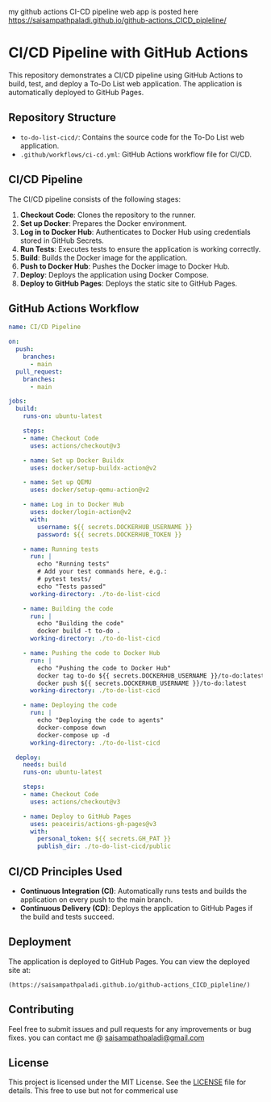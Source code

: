 my github actions CI-CD pipeline web app is posted here https://saisampathpaladi.github.io/github-actions_CICD_pipleline/ 
# CI/CD Pipeline with GitHub Actions

This repository demonstrates a CI/CD pipeline using GitHub Actions to build, test, and deploy a To-Do List web application. The application is automatically deployed to GitHub Pages.

## Repository Structure

- `to-do-list-cicd/`: Contains the source code for the To-Do List web application.
- `.github/workflows/ci-cd.yml`: GitHub Actions workflow file for CI/CD.

## CI/CD Pipeline

The CI/CD pipeline consists of the following stages:

1. **Checkout Code**: Clones the repository to the runner.
2. **Set up Docker**: Prepares the Docker environment.
3. **Log in to Docker Hub**: Authenticates to Docker Hub using credentials stored in GitHub Secrets.
4. **Run Tests**: Executes tests to ensure the application is working correctly.
5. **Build**: Builds the Docker image for the application.
6. **Push to Docker Hub**: Pushes the Docker image to Docker Hub.
7. **Deploy**: Deploys the application using Docker Compose.
8. **Deploy to GitHub Pages**: Deploys the static site to GitHub Pages.

## GitHub Actions Workflow

```yaml
name: CI/CD Pipeline

on:
  push:
    branches:
      - main
  pull_request:
    branches:
      - main

jobs:
  build:
    runs-on: ubuntu-latest

    steps:
    - name: Checkout Code
      uses: actions/checkout@v3

    - name: Set up Docker Buildx
      uses: docker/setup-buildx-action@v2

    - name: Set up QEMU
      uses: docker/setup-qemu-action@v2

    - name: Log in to Docker Hub
      uses: docker/login-action@v2
      with:
        username: ${{ secrets.DOCKERHUB_USERNAME }}
        password: ${{ secrets.DOCKERHUB_TOKEN }}

    - name: Running tests
      run: |
        echo "Running tests"
        # Add your test commands here, e.g.:
        # pytest tests/
        echo "Tests passed"
      working-directory: ./to-do-list-cicd

    - name: Building the code
      run: |
        echo "Building the code"
        docker build -t to-do .
      working-directory: ./to-do-list-cicd

    - name: Pushing the code to Docker Hub
      run: |
        echo "Pushing the code to Docker Hub"
        docker tag to-do ${{ secrets.DOCKERHUB_USERNAME }}/to-do:latest
        docker push ${{ secrets.DOCKERHUB_USERNAME }}/to-do:latest
      working-directory: ./to-do-list-cicd

    - name: Deploying the code
      run: |
        echo "Deploying the code to agents"
        docker-compose down
        docker-compose up -d
      working-directory: ./to-do-list-cicd

  deploy:
    needs: build
    runs-on: ubuntu-latest

    steps:
    - name: Checkout Code
      uses: actions/checkout@v3

    - name: Deploy to GitHub Pages
      uses: peaceiris/actions-gh-pages@v3
      with:
        personal_token: ${{ secrets.GH_PAT }}
        publish_dir: ./to-do-list-cicd/public
```

## CI/CD Principles Used

- **Continuous Integration (CI)**: Automatically runs tests and builds the application on every push to the main branch.
- **Continuous Delivery (CD)**: Deploys the application to GitHub Pages if the build and tests succeed.

## Deployment

The application is deployed to GitHub Pages. You can view the deployed site at:

```
(https://saisampathpaladi.github.io/github-actions_CICD_pipleline/)
```

## Contributing

Feel free to submit issues and pull requests for any improvements or bug fixes.
you can contact me @ saisampathpaladi@gmail.com

## License

This project is licensed under the MIT License. See the [LICENSE](LICENSE) file for details.
This free to use but not for commerical use

